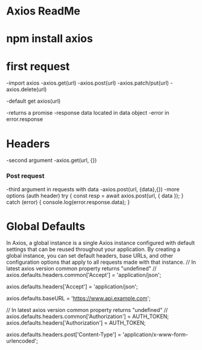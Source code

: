 # Axios ReadMe
# npm install axios

# first request 
-import axios
-axios.get(url)
-axios.post(url)
-axios.patch/put(url)
-axios.delete(url)

-default get axios(url)

-returns a promise
-response data located in data object
-error in error.response


# Headers
-second argument
-axios.get(url, {})

### Post request
-third argument in requests with data
-axios.post(url, {data},{})
-more options (auth header) 
try {
  const resp = await axios.post(url, { data });
} catch (error) {
  console.log(error.response.data);
}


# Global Defaults 
In Axios, a global instance is a single Axios instance configured with default settings that can be reused throughout your application. By creating a global instance, you can set default headers, base URLs, and other configuration options that apply to all requests made with that instance.
// In latest axios version common property returns "undefined"
// axios.defaults.headers.common['Accept'] = 'application/json';

axios.defaults.headers['Accept'] = 'application/json';

axios.defaults.baseURL = 'https://www.api.example.com';

// In latest axios version common property returns "undefined"
// axios.defaults.headers.common['Authorization'] = AUTH_TOKEN;
axios.defaults.headers['Authorization'] = AUTH_TOKEN;

axios.defaults.headers.post['Content-Type'] =
  'application/x-www-form-urlencoded';